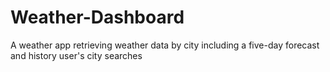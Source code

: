 # Weather-Dashboard
A weather app retrieving weather data by city including a five-day forecast and history user's city searches
